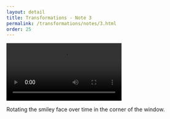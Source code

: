 ```yaml
---
layout: detail
title: Transformations - Note 3
permalink: /transformations/notes/3.html
order: 25
---
```


<video controls autoplay loop src="{{ site.baseurl }}/assets/transformations/notes/3/1.mp4"></video>

Rotating the smiley face over time in the corner of the window.